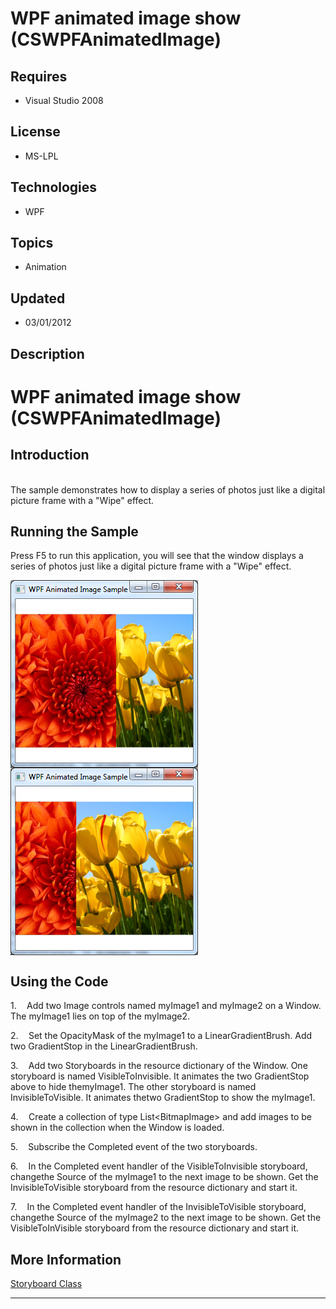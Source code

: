 # WPF animated image show (CSWPFAnimatedImage)
## Requires
- Visual Studio 2008
## License
- MS-LPL
## Technologies
- WPF
## Topics
- Animation
## Updated
- 03/01/2012
## Description

<h1><span style="">WPF animated image show (<span class="SpellE">CSWPFAnimatedImage</span>)
</span></h1>
<h2>Introduction</h2>
<p class="MsoNormal"><br>
The sample demonstrates how to display a series of photos just like a digital<span style="">
</span>picture frame with a &quot;Wipe&quot; effect.<span style=""> </span></p>
<h2>Running the Sample<span style=""> </span></h2>
<p class="MsoNormal"><span style="">Press F5 to run this application, you will see that the window displays
</span>a series of photos just like a digital<span style=""> </span>picture frame with a &quot;Wipe&quot; effect.<span style="">
</span></p>
<p class="MsoNormal"><span style=""><img src="53231-image.png" alt="" width="300" height="300" align="middle">
<span style="">&nbsp;</span> <img src="53232-image.png" alt="" width="300" height="300" align="middle">
</span><span style=""></span></p>
<h2>Using the Code<span style=""> </span></h2>
<p class="MsoListParagraphCxSpFirst" style=""><span style=""><span style="">1.<span style="font:7.0pt &quot;Times New Roman&quot;">&nbsp;&nbsp;&nbsp;&nbsp;&nbsp;&nbsp;
</span></span></span><span style="">Add two Image controls named myImage1 and myImage2 on a Window. The myImage1</span><span style="">
</span><span style="">lies on top of the myImage2. </span></p>
<p class="MsoListParagraphCxSpMiddle" style=""><span style=""><span style="">2.<span style="font:7.0pt &quot;Times New Roman&quot;">&nbsp;&nbsp;&nbsp;&nbsp;&nbsp;&nbsp;
</span></span></span><span style="">Set the OpacityMask of the myImage1 to a LinearGradientBrush. Add two GradientStop in the LinearGradientBrush.
</span></p>
<p class="MsoListParagraphCxSpMiddle" style=""><span style=""><span style="">3.<span style="font:7.0pt &quot;Times New Roman&quot;">&nbsp;&nbsp;&nbsp;&nbsp;&nbsp;&nbsp;
</span></span></span><span style="">Add two Storyboards in the resource dictionary of the Window. One storyboard is named VisibleToInvisible. It animates the two GradientStop above to hide themyImage1. The other storyboard is named InvisibleToVisible. It animates
 thetwo GradientStop to show the myImage1. </span></p>
<p class="MsoListParagraphCxSpMiddle" style=""><span style=""><span style="">4.<span style="font:7.0pt &quot;Times New Roman&quot;">&nbsp;&nbsp;&nbsp;&nbsp;&nbsp;&nbsp;
</span></span></span><span style="">Create a collection of type List&lt;BitmapImage&gt; and add images to be shown in the collection when the Window is loaded.
</span></p>
<p class="MsoListParagraphCxSpMiddle" style=""><span style=""><span style="">5.<span style="font:7.0pt &quot;Times New Roman&quot;">&nbsp;&nbsp;&nbsp;&nbsp;&nbsp;&nbsp;
</span></span></span><span style="">Subscribe the Completed event of the two storyboards.
</span></p>
<p class="MsoListParagraphCxSpMiddle" style=""><span style=""><span style="">6.<span style="font:7.0pt &quot;Times New Roman&quot;">&nbsp;&nbsp;&nbsp;&nbsp;&nbsp;&nbsp;
</span></span></span><span style="">In the Completed event handler of the VisibleToInvisible storyboard, changethe Source of the myImage1 to the next image to be shown. Get the InvisibleToVisible storyboard from the resource dictionary and start it.
</span></p>
<p class="MsoListParagraphCxSpLast" style=""><span style=""><span style="">7.<span style="font:7.0pt &quot;Times New Roman&quot;">&nbsp;&nbsp;&nbsp;&nbsp;&nbsp;&nbsp;
</span></span></span><span style="">In the Completed event handler of the InvisibleToVisible storyboard, changethe Source of the myImage2 to the next image to be shown. Get the</span><span style="">
</span><span style="">VisibleToInVisible storyboard from the resource dictionary and start it.</span><span style="">
</span></p>
<h2>More Information<span style=""> </span></h2>
<p class="MsoNormal"><span style=""><a href="http://msdn.microsoft.com/en-us/library/system.windows.media.animation.storyboard.aspx">Storyboard Class</a>
</span></p>
<hr>
<div><a href="http://go.microsoft.com/?linkid=9759640" style="margin-top:3px"><img alt="" src="-onecodelogo">
</a></div>
